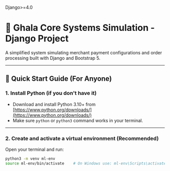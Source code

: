 Django>=4.0
# 🏪 Ghala Core Systems Simulation - Django Project

A simplified system simulating merchant payment configurations and order processing built with Django and Bootstrap 5.

---

## 🚀 Quick Start Guide (For Anyone)

### 1. **Install Python (if you don't have it)**

- Download and install Python 3.10+ from [https://www.python.org/downloads/](https://www.python.org/downloads/)  
- Make sure `python` or `python3` command works in your terminal.

---

### 2. **Create and activate a virtual environment** (Recommended)

Open your terminal and run:

```bash
python3 -m venv ml-env
source ml-env/bin/activate    # On Windows use: ml-env\Scripts\activate
